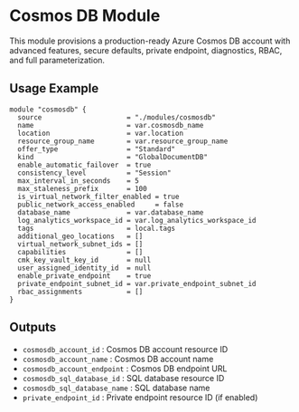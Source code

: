 # Cosmos DB Module

This module provisions a production-ready Azure Cosmos DB account with advanced features, secure defaults, private endpoint, diagnostics, RBAC, and full parameterization.

## Usage Example
```hcl
module "cosmosdb" {
  source                     = "./modules/cosmosdb"
  name                       = var.cosmosdb_name
  location                   = var.location
  resource_group_name        = var.resource_group_name
  offer_type                 = "Standard"
  kind                       = "GlobalDocumentDB"
  enable_automatic_failover  = true
  consistency_level          = "Session"
  max_interval_in_seconds    = 5
  max_staleness_prefix       = 100
  is_virtual_network_filter_enabled = true
  public_network_access_enabled     = false
  database_name              = var.database_name
  log_analytics_workspace_id = var.log_analytics_workspace_id
  tags                       = local.tags
  additional_geo_locations   = []
  virtual_network_subnet_ids = []
  capabilities               = []
  cmk_key_vault_key_id       = null
  user_assigned_identity_id  = null
  enable_private_endpoint    = true
  private_endpoint_subnet_id = var.private_endpoint_subnet_id
  rbac_assignments           = []
}
```

## Outputs
- `cosmosdb_account_id`           : Cosmos DB account resource ID
- `cosmosdb_account_name`         : Cosmos DB account name
- `cosmosdb_account_endpoint`     : Cosmos DB endpoint URL
- `cosmosdb_sql_database_id`      : SQL database resource ID
- `cosmosdb_sql_database_name`    : SQL database name
- `private_endpoint_id`           : Private endpoint resource ID (if enabled)

